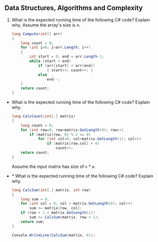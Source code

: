 ## Data Structures, Algorithms and Complexity

1. What is the expected running time of the following C# code? Explain why. Assume the array's size is n.

    ```c#
    long Compute(int[] arr)
    {
        long count = 0;
        for (int i=0; i<arr.Length; i++)
        {
            int start = 0, end = arr.Length-1;
            while (start < end)
                if (arr[start] < arr[end])
                    { start++; count++; }
                else 
                    end--;
        }
        return count;
    }
    ```

* What is the expected running time of the following C# code? Explain why.

    ```c#
    long CalcCount(int[,] matrix)
    {
        long count = 0;
        for (int row=0; row<matrix.GetLength(0); row++)
            if (matrix[row, 0] % 2 == 0)
                for (int col=0; col<matrix.GetLength(1); col++)
                    if (matrix[row,col] > 0)
                        count++;
        return count;
    }
    ```

    Assume the input matrix has size of `n` * `m`.

* \* What is the expected running time of the following C# code? Explain why.

    ```c#
    long CalcSum(int[,] matrix, int row)
    {
        long sum = 0;
        for (int col = 0; col < matrix.GetLength(0); col++) 
            sum += matrix[row, col];
        if (row + 1 < matrix.GetLength(1)) 
            sum += CalcSum(matrix, row + 1);
        return sum;
    }

    Console.WriteLine(CalcSum(matrix, 0));
    ```
